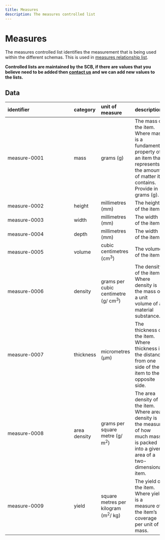 ```yaml
---
title: Measures
description: The measures controlled list
---
```


# Measures

The measures controlled list identifies the measurement that is being used within the different schemas. This is used in [measures relationship list](#).

**Controlled lists are maintained by the SCB, if there are values that you believe need to be added then [contact us](https://www.open3p.org/contact/) and we can add new values to the lists.**

## Data
|<div style="width:200px">identifier</div>|category|unit of measure|description|
|:-|:-|:-|:-|
|measure-0001|mass|grams (g)|The mass of the item. Where mass is a fundamental property of an item that represents the amount of matter it contains. Provide in grams (g).|
|measure-0002|height|millimetres (mm)|The height of the item.|
|measure-0003|width|millimetres (mm)|The width of the item.|
|measure-0004|depth|millimetres (mm)|The width of the item.|
|measure-0005|volume|cubic centimetres (cm<sup>3</sup>)|The volume of the item.|
|measure-0006|density|grams per cubic centimetre (g/ cm<sup>3</sup>)|The density of the item. Where density is the mass of a unit volume of a material substance.|
|measure-0007|thickness|micrometres (μm)|The thickness of the item. Where thickness is the distance from one side of the item to the opposite side.|
|measure-0008|area density|grams per square metre (g/ m<sup>2</sup>)|The area density of the item. Where area density is the measure of how much mass is packed into a given area of a two-dimensional item.|
|measure-0009|yield|square metres per kilogram (m<sup>2</sup>/ kg)|The yield of the item. Where yield is a measure of the item’s coverage per unit of mass.|
